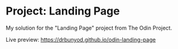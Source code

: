 # Project: Landing Page

My solution for the "Landing Page" project from The Odin Project.

Live preview: https://drbunyod.github.io/odin-landing-page
